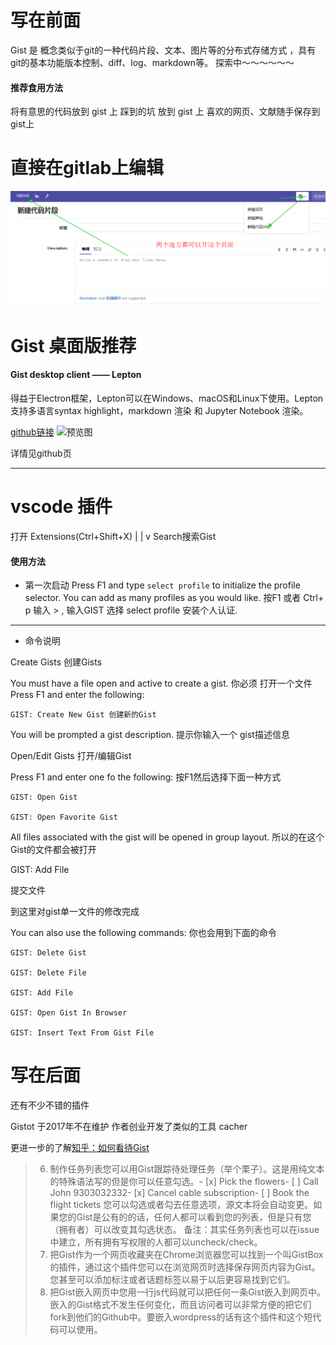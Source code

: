 # 写在前面

Gist 是 概念类似于git的一种代码片段、文本、图片等的分布式存储方式
，具有git的基本功能版本控制、diff、log、markdown等。  探索中～～～～～～



#### 推荐食用方法

将有意思的代码放到 gist 上
踩到的坑     放到 gist 上
喜欢的网页、文献随手保存到gist上

# 直接在gitlab上编辑
![gist展示页](../images/gistexample.png)

# Gist 桌面版推荐

#### **Gist desktop client —— Lepton**

得益于Electron框架，Lepton可以在Windows、macOS和Linux下使用。Lepton支持多语言syntax highlight，markdown 渲染 和 Jupyter Notebook 渲染。

[github链接](https://github.com/hackjutsu/Lepton)
![预览图](https://github.com/hackjutsu/Lepton/raw/master/docs/img/portfolio/stay_organized.png "预览图")

详情见github页

-------
# vscode 插件

打开 Extensions(Ctrl+Shift+X)
            |
         |
            v
Search搜索Gist

#### 使用方法

- 第一次启动
Press F1 and type `select profile` to initialize the profile selector. You can add as many profiles as you would like.
按F1 或者 Ctrl+ p 输入 > , 输入GIST  选择 select profile 安装个人认证.

-----------
- 命令说明

Create Gists 创建Gists

You must have a file open and active to create a gist.
你必须  打开一个文件 
Press F1 and enter the following:


`GIST: Create New Gist 创建新的Gist`

You will be prompted a gist description.
提示你输入一个 gist描述信息

Open/Edit Gists  打开/编辑Gist

Press F1 and enter one fo the following: 按F1然后选择下面一种方式
```
GIST: Open Gist

GIST: Open Favorite Gist
```
All files associated with the gist will be opened in group layout.
所以的在这个Gist的文件都会被打开

GIST: Add File

提交文件

到这里对gist单一文件的修改完成

You can also use the following commands: 你也会用到下面的命令

```
GIST: Delete Gist

GIST: Delete File

GIST: Add File

GIST: Open Gist In Browser

GIST: Insert Text From Gist File
```

# 写在后面

还有不少不错的插件

Gistot  于2017年不在维护 作者创业开发了类似的工具 cacher

更进一步的了解[知乎：如何看待Gist](https://www.zhihu.com/question/21343711)

> 6. 制作任务列表您可以用Gist跟踪待处理任务（举个栗子）。这是用纯文本的特殊语法写的但是你可以任意勾选。- [x] Pick the flowers- [ ] Call John 9303032332- [x] Cancel cable subscription- [ ] Book the flight tickets  您可以勾选或者勾去任意选项，源文本将会自动变更。如果您的Gist是公有的的话，任何人都可以看到您的列表，但是只有您（拥有者）可以改变其勾选状态。 备注：其实任务列表也可以在issue中建立，所有拥有写权限的人都可以uncheck/check。
> 7. 把Gist作为一个网页收藏夹在Chrome浏览器您可以找到一个叫GistBox的插件，通过这个插件您可以在浏览网页时选择保存网页内容为Gist。您甚至可以添加标注或者话题标签以易于以后更容易找到它们。
> 8. 把Gist嵌入网页中您用一行js代码就可以把任何一条Gist嵌入到网页中。嵌入的Gist格式不发生任何变化，而且访问者可以非常方便的把它们fork到他们的Github中。要嵌入wordpress的话有这个插件和这个短代码可以使用。